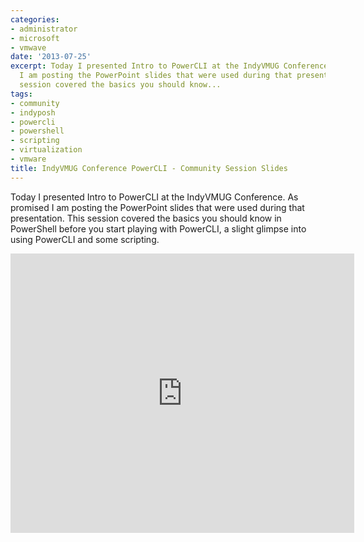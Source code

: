 ```yaml
---
categories:
- administrator
- microsoft
- vmwave
date: '2013-07-25'
excerpt: Today I presented Intro to PowerCLI at the IndyVMUG Conference. As promised
  I am posting the PowerPoint slides that were used during that presentation. This
  session covered the basics you should know...
tags:
- community
- indyposh
- powercli
- powershell
- scripting
- virtualization
- vmware
title: IndyVMUG Conference PowerCLI - Community Session Slides
---
```


Today I presented Intro to PowerCLI at the IndyVMUG Conference. As promised I am posting the PowerPoint slides that were used during that presentation. This session covered the basics you should know in PowerShell before you start playing with PowerCLI, a slight glimpse into using PowerCLI and some scripting.

<iframe src="https://skydrive.live.com/embed?cid=9CE6817C08D7DE07&amp;resid=9CE6817C08D7DE07%212668&amp;authkey=ANvTL8JFmmcOGhs&amp;em=2" height="447" width="550" frameborder="0" scrolling="no"></iframe>